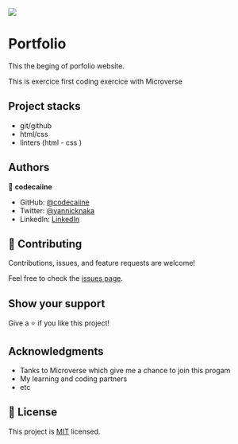 ![](https://img.shields.io/badge/Microverse-blueviolet)

# Portfolio 

This the beging of porfolio website.

This is exercice first coding exercice with Microverse

## Project stacks

- git/github
- html/css
- linters (html - css )



## Authors

👤 **codecaiine**

- GitHub: [@codecaiine](https://github.com/codecaiine)
- Twitter: [@yannicknaka](https://twitter.com/yannicknaka)
- LinkedIn: [LinkedIn](https://www.linkedin.com/in/yannick-no%C3%ABl-aka/)


## 🤝 Contributing

Contributions, issues, and feature requests are welcome!

Feel free to check the [issues page](../../issues/).

## Show your support

Give a ⭐️ if you like this project!

## Acknowledgments

- Tanks to Microverse which give me a chance to join this progam
- My learning and coding partners
- etc

## 📝 License

This project is [MIT](./MIT.md) licensed.
